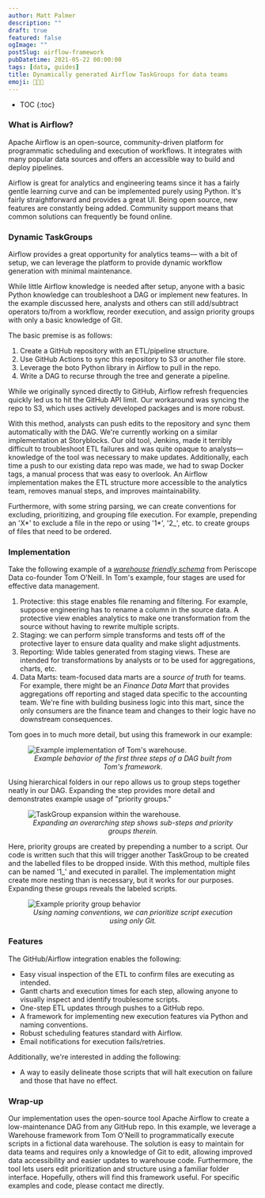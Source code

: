```yaml
---
author: Matt Palmer
description: ""
draft: true
featured: false
ogImage: ""
postSlug: airflow-framework
pubDatetime: 2021-05-22 00:00:00
tags: [data, guides]
title: Dynamically generated Airflow TaskGroups for data teams
emoji: 👨🏻‍💻
---
```


- TOC
  {:toc}

### What is Airflow?

Apache Airflow is an open-source, community-driven platform for programmatic scheduling and execution of workflows. It integrates with many popular data sources and offers an accessible way to build and deploy pipelines.

Airflow is great for analytics and engineering teams since it has a fairly gentle learning curve and can be implemented purely using Python. It's fairly straightforward and provides a great UI. Being open source, new features are constantly being added. Community support means that common solutions can frequently be found online.

### Dynamic TaskGroups

Airflow provides a great opportunity for analytics teams— with a bit of setup, we can leverage the platform to provide dynamic workflow generation with minimal maintenance.

While little Airflow knowledge is needed after setup, anyone with a basic Python knowledge can troubleshoot a DAG or implement new features. In the example discussed here, analysts and others can still add/subtract operators to/from a workflow, reorder execution, and assign priority groups with only a basic knowledge of Git.

The basic premise is as follows:

1. Create a GitHub repository with an ETL/pipeline structure.
2. Use GitHub Actions to sync this repository to S3 or another file store.
3. Leverage the boto Python library in Airflow to pull in the repo.
4. Write a DAG to recurse through the tree and generate a pipeline.

While we originally synced directly to GitHub, Airflow refresh frequencies quickly led us to hit the GitHub API limit. Our workaround was syncing the repo to S3, which uses actively developed packages and is more robust.

With this method, analysts can push edits to the repository and sync them automatically with the DAG. We're currently working on a similar implementation at Storyblocks. Our old tool, Jenkins, made it terribly difficult to troubleshoot ETL failures and was quite opaque to analysts— knowledge of the tool was necessary to make updates. Additionally, each time a push to our existing data repo was made, we had to swap Docker tags, a manual process that was easy to overlook. An Airflow implementation makes the ETL structure more accessible to the analytics team, removes manual steps, and improves maintainability.

Furthermore, with some string parsing, we can create conventions for excluding, prioritizing, and grouping file execution. For example, prepending an 'X*' to exclude a file in the repo or using '1*', '2\_', etc. to create groups of files that need to be ordered.

### Implementation

Take the following example of a [_warehouse friendly schema_](https://www.youtube.com/watch?v=D5hpjlYHEGw&t=386s) from Periscope Data co-founder Tom O'Neill. In Tom's example, four stages are used for effective data management.

1. Protective: this stage enables file renaming and filtering. For example, suppose engineering has to rename a column in the source data. A protective view enables analytics to make one transformation from the source without having to rewrite multiple scripts.
2. Staging: we can perform simple transforms and tests off of the protective layer to ensure data quality and make slight adjustments.
3. Reporting: Wide tables generated from staging views. These are intended for transformations by analysts or to be used for aggregations, charts, etc.
4. Data Marts: team-focused data marts are a _source of truth_ for teams. For example, there might be an _Finance Data Mart_ that provides aggregations off reporting and staged data specific to the accounting team. We're fine with building business logic into this mart, since the only consumers are the finance team and changes to their logic have no downstream consequences.

Tom goes in to much more detail, but using this framework in our example:

<figure>
  <img src="airflow-etl/IMG_01.jpg" alt="Example implementation of Tom's warehouse."/>
  <figcaption><i><center>Example behavior of the first three steps of a DAG built from Tom's framework.</center></i></figcaption>
</figure>

Using hierarchical folders in our repo allows us to group steps together neatly in our DAG. Expanding the step provides more detail and demonstrates example usage of "priority groups."

<figure>
  <img src="airflow-etl/IMG_02.jpg" alt="TaskGroup expansion within the warehouse."/>
  <figcaption><i><center>Expanding an overarching step shows sub-steps and priority groups therein.</center></i></figcaption>
</figure>

Here, priority groups are created by prepending a number to a script. Our code is written such that this will trigger another TaskGroup to be created and the labelled files to be dropped inside. With this method, multiple files can be named '1\_' and executed in parallel. The implementation might create more nesting than is necessary, but it works for our purposes. Expanding these groups reveals the labeled scripts.

<figure>
  <img src="airflow-etl/IMG_03.jpg" alt="Example priority group behavior"/>
  <figcaption><i><center>Using naming conventions, we can prioritize script execution using only Git.</center></i></figcaption>
</figure>

### Features

The GitHub/Airflow integration enables the following:

- Easy visual inspection of the ETL to confirm files are executing as intended.
- Gantt charts and execution times for each step, allowing anyone to visually inspect and identify troublesome scripts.
- One-step ETL updates through pushes to a GitHub repo.
- A framework for implementing new execution features via Python and naming conventions.
- Robust scheduling features standard with Airflow.
- Email notifications for execution fails/retries.

Additionally, we're interested in adding the following:

- A way to easily delineate those scripts that will halt execution on failure and those that have no effect.

### Wrap-up

Our implementation uses the open-source tool Apache Airflow to create a low-maintenance DAG from any GitHub repo. In this example, we leverage a Warehouse framework from Tom O'Neill to programmatically execute scripts in a fictional data warehouse. The solution is easy to maintain for data teams and requires only a knowledge of Git to edit, allowing improved data accessibility and easier updates to warehouse code. Furthermore, the tool lets users edit prioritization and structure using a familiar folder interface. Hopefully, others will find this framework useful. For specific examples and code, please contact me directly.
